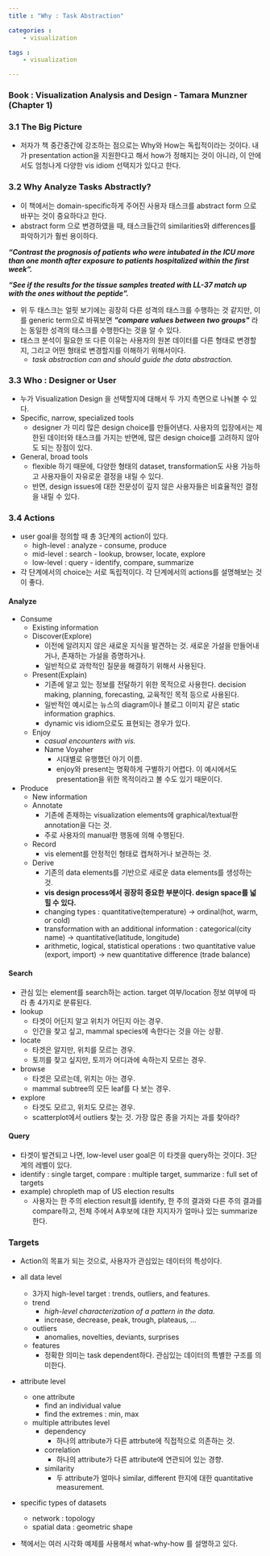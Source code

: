```yaml
---
title : "Why : Task Abstraction"

categories :
    - visualization

tags :
    - visualization

---
```



### Book : Visualization Analysis and Design - Tamara Munzner (Chapter 1)

### 3.1 The Big Picture
- 저자가 책 중간중간에 강조하는 점으로는 Why와 How는 독립적이라는 것이다. 내가 presentation action을 지원한다고 해서 how가 정해지는 것이 아니라, 이 안에서도 엄청나게 다양한 vis idiom 선택지가 있다고 한다.


### 3.2 Why Analyze Tasks Abstractly?
- 이 책에서는 domain-specific하게 주어진 사용자 태스크를 abstract form 으로 바꾸는 것이 중요하다고 한다.
- abstract form 으로 변경하였을 때, 태스크들간의 similarities와 differences를 파악하기가 훨씬 용이하다.

_**“Contrast the prognosis of patients who were intubated in the ICU more than one month after exposure to patients hospitalized within the first week”.**_  


_**“See if the results for the tissue samples treated with LL-37 match up with the ones without the peptide”.**_

- 위 두 태스크는 얼핏 보기에는 굉장히 다른 성격의 태스크를 수행하는 것 같지만, 이를 generic term으로 바꿔보면 _**"compare values between two groups"**_ 라는 동일한 성격의 태스크를 수행한다는 것을 알 수 있다.
- 태스크 분석이 필요한 또 다른 이유는 사용자의 원본 데이터를 다른 형태로 변경할지, 그리고 어떤 형태로 변경할지를 이해하기 위해서이다. 
  - _task abstraction can and should guide the data abstraction._

### 3.3 Who : Designer or User
- 누가 Visualization Design 을 선택할지에 대해서 두 가지 측면으로 나눠볼 수 있다.
- Specific, narrow, specialized tools
  - designer 가 미리 많은 design choice를 만들어낸다. 사용자의 입장에서는 제한된 데이터와 태스크를 가지는 반면에, 많은 design choice를 고려하지 않아도 되는 장점이 있다.
- General, broad tools
  - flexible 하기 때문에, 다양한 형태의 dataset, transformation도 사용 가능하고 사용자들이 자유로운 결정을 내릴 수 있다. 
  - 반면, design issues에 대한 전문성이 깊지 않은 사용자들은 비효율적인 결정을 내릴 수 있다.
   
### 3.4 Actions
- user goal을 정의할 때 총 3단계의 action이 있다.
  - high-level : analyze - consume, produce
  - mid-level : search - lookup, browser, locate, explore
  - low-level : query - identify, compare, summarize
- 각 단계에서의 choice는 서로 독립적이다. 각 단계에서의 actions를 설명해보는 것이 좋다.

#### Analyze
- Consume
  - Existing information
  - Discover(Explore)
    - 이전에 알려지지 않은 새로운 지식을 발견하는 것. 새로운 가설을 만들어내거나, 존재하는 가설을 증명하거나.
    - 일반적으로 과학적인 질문을 해결하기 위해서 사용된다. 
  - Present(Explain)
    - 기존에 알고 있는 정보를 전달하기 위한 목적으로 사용한다. decision making, planning, forecasting, 교육적인 목적 등으로 사용된다.
    - 일반적인 예시로는 뉴스의 diagram이나 블로그 이미지 같은 static information graphics.
    - dynamic vis idiom으로도 표현되는 경우가 있다.
  - Enjoy
    - _casual encounters with vis._
    - Name Voyaher
      - 시대별로 유행했던 아기 이름.
      - enjoy와 present는 명확하게 구별하기 어렵다. 이 예시에서도 presentation을 위한 목적이라고 볼 수도 있기 때문이다.
- Produce
  - New information
  - Annotate
    - 기존에 존재하는 visualization elements에 graphical/textual한 annotation을 다는 것.
    - 주로 사용자의 manual한 행동에 의해 수행된다. 
  - Record
    - vis element를 안정적인 형태로 캡쳐하거나 보관하는 것.
  - Derive
    - 기존의 data elements를 기반으로 새로운 data elements를 생성하는 것.
    - **vis design process에서 굉장히 중요한 부분이다. design space를 넓힐 수 있다.**
    - changing types : quantitative(temperature) -> ordinal(hot, warm, or cold)
    - transformation with an additional information : categorical(city name) -> quantitative(latitude, longitude)
    - arithmetic, logical, statistical operations : two quantitative value (export, import) -> new quantitative difference (trade balance)

#### Search
- 관심 있는 element를 search하는 action. target 여부/location 정보 여부에 따라 총 4가지로 분류된다.
- lookup
  - 타겟이 어딘지 알고 위치가 어딘지 아는 경우. 
  - 인간을 찾고 싶고, mammal species에 속한다는 것을 아는 상황.
- locate
  - 타겟은 알지만, 위치를 모르는 경우.
  - 토끼를 찾고 싶지만, 토끼가 어디과에 속하는지 모르는 경우.
- browse
  - 타겟은 모르는데, 위치는 아는 경우.
  - mammal subtree의 모든 leaf를 다 보는 경우.
- explore
  - 타겟도 모르고, 위치도 모르는 경우.
  - scatterplot에서 outliers 찾는 것. 가장 많은 종을 가지는 과를 찾아라?

#### Query
- 타겟이 발견되고 나면, low-level user goal은 이 타겟을 query하는 것이다. 3단계의 레벨이 있다.
- identify : single target, compare : multiple target, summarize : full set of targets
- example) chropleth map of US election results
  - 사용자는 한 주의 election result를 identify, 한 주의 결과와 다른 주의 결과를 compare하고, 전체 주에서 A후보에 대한 지지자가 얼마나 있는 summarize한다.

### Targets
- Action의 목표가 되는 것으로, 사용자가 관심있는 데이터의 특성이다.
- all data level
  - 3가지 high-level target : trends, outliers, and features.
  - trend
    - _high-level characterization of a pattern in the data._
    - increase, decrease, peak, trough, plateaus, ...
  - outliers
    - anomalies, novelties, deviants, surprises
  - features
    - 정확한 의미는 task dependent하다. 관심있는 데이터의 특별한 구조를 의미한다.
- attribute level
  - one attribute
    - find an individual value
    - find the extremes : min, max
  - multiple attributes level
    - dependency
      - 하나의 attribute가 다른 attrbute에 직접적으로 의존하는 것.
    - correlation
      - 하나의 attribute가 다른 attribute에 연관되어 있는 경향.
    - similarity
      - 두 attribute가 얼마나 similar, different 한지에 대한 quantitative measurement.
- specific types of datasets
  - network : topology
  - spatial data : geometric shape


- 책에서는 여러 시각화 예제를 사용해서 what-why-how 를 설명하고 있다. 